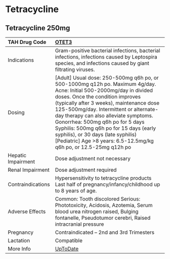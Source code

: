 # Tetracycline

## Tetracycline 250mg

| TAH Drug Code      | [OTET3](https://www.tahsda.org.tw/drugs/hissearch.php?drug_code=OTET3)                                                                                                                                                                                                                                                                                                                                                                                                        |
|:-------------------|:------------------------------------------------------------------------------------------------------------------------------------------------------------------------------------------------------------------------------------------------------------------------------------------------------------------------------------------------------------------------------------------------------------------------------------------------------------------------------|
| Indications        | Gram-positive bacterial infections, bacterial infections, infections caused by Leptospira species, and infections caused by giant filtrating viruses.                                                                                                                                                                                                                                                                                                                         |
| Dosing             | [Adult] Usual dose: 250-500mg q6h po, or 500-1000mg q12h po. Maximum 4g/day. Acne: Initial 500-2000mg/day in divided doses. Once the condition improves (typically after 3 weeks), maintenance dose 125-500mg/day. Intermittent or alternate-day therapy can also alleviate symptoms. Gonorrhea: 500mg q6h po for 5 days Syphilis: 500mg q6h po for 15 days (early syphilis), or 30 days (late syphilis) [Pediatric] Age >8 years: 6.5-12.5mg/kg q6h po, or 12.5-25mg q12h po |
| Hepatic Impairment | Dose adjustment not necessary                                                                                                                                                                                                                                                                                                                                                                                                                                                 |
| Renal Impairment   | Dose adjustment required                                                                                                                                                                                                                                                                                                                                                                                                                                                      |
| Contraindications  | Hypersensitivity to tetracycline products Last half of pregnancy/infancy/childhood up to 8 years of age.                                                                                                                                                                                                                                                                                                                                                                      |
| Adverse Effects    | Common: Tooth discolored Serious: Phototoxicity, Acidosis, Azotemia, Serum blood urea nitrogen raised, Bulging fontanelle, Pseudotumor cerebri, Raised intracranial pressure                                                                                                                                                                                                                                                                                                  |
| Pregnancy          | Contraindicated – 2nd and 3rd Trimesters                                                                                                                                                                                                                                                                                                                                                                                                                                      |
| Lactation          | Compatible                                                                                                                                                                                                                                                                                                                                                                                                                                                                    |
| More Info          | [UpToDate](https://www.uptodate.com/contents/tetracycline-drug-information)                                                                                                                                                                                                                                                                                                                                                                                                   |

